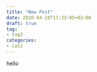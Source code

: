 ```yaml
---
title: "New Post"
date: 2020-04-10T17:33:05+03:00
draft: true
tag:
- tag3
categories: 
- cat2
---
```



hello

